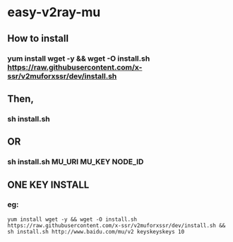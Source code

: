 # easy-v2ray-mu
## How to install
### yum install wget -y && wget -O install.sh https://raw.githubusercontent.com/x-ssr/v2muforxssr/dev/install.sh
## Then,
### sh install.sh
## OR
### sh install.sh MU_URI MU_KEY NODE_ID

## ONE KEY INSTALL  
### eg:  
`yum install wget -y && wget -O install.sh https://raw.githubusercontent.com/x-ssr/v2muforxssr/dev/install.sh && sh install.sh http://www.baidu.com/mu/v2 keyskeyskeys 10`
